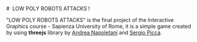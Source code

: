 #  LOW POLY ROBOTS ATTACKS !

"LOW POLY ROBOTS ATTACKS" is the final project of the Interactive Graphics course - Sapienza University of Rome, it is a simple game created by using **threejs** library by [Andrea Napoletani]() and [Sergio Picca]().
